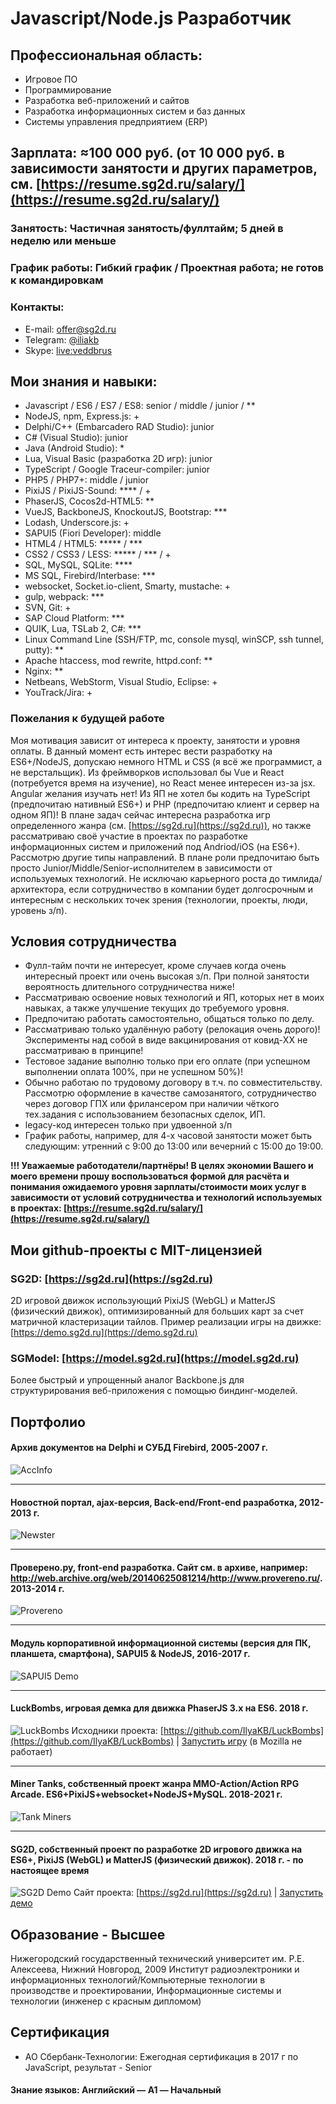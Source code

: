 # Javascript/Node.js Разработчик

## Профессиональная область:

* Игровое ПО
* Программирование
* Разработка веб-приложений и сайтов
* Разработка информационных систем и баз данных
* Системы управления предприятием (ERP)

## Зарплата: ≈100 000 руб. (от 10 000 руб. в зависимости занятости и других параметров, см. [https://resume.sg2d.ru/salary/](https://resume.sg2d.ru/salary/)
### Занятость: Частичная занятость/фуллтайм; 5 дней в неделю или меньше
### График работы: Гибкий график / Проектная работа; не готов к командировкам
### Контакты:
* E-mail: [offer@sg2d.ru](mailto:offer@sg2d.ru)
* Telegram: [@iliakb](https://t.me/iliakb)
* Skype: [live:veddbrus](https://join.skype.com/invite/CpNuqHruupJ6)

## Мои знания и навыки:

- Javascript / ES6 / ES7 / ES8: senior / middle / junior / **
- NodeJS, npm, Express.js: +
- Delphi/C++ (Embarcadero RAD Studio): junior
- C# (Visual Studio): junior
- Java (Android Studio): *
- Lua, Visual Basic (разработка 2D игр): junior
- TypeScript / Google Traceur-compiler: junior
- PHP5 / PHP7+: middle / junior
- PixiJS / PixiJS-Sound: **** / +
- PhaserJS, Cocos2d-HTML5: **
- VueJS, BackboneJS, KnockoutJS, Bootstrap: ***
- Lodash, Underscore.js: +
- SAPUI5 (Fiori Developer): middle
- HTML4 / HTML5: ***** / ***
- CSS2 / CSS3 / LESS: ***** / *** / +
- SQL, MySQL, SQLite: ****
- MS SQL, Firebird/Interbase: ***
- websocket, Socket.io-client, Smarty, mustache: +
- gulp, webpack: ***
- SVN, Git: +
- SAP Cloud Platform: ***
- QUIK, Lua, TSLab 2, C#: ***
- Linux Command Line (SSH/FTP, mc, console mysql, winSCP, ssh tunnel, putty): **
- Apache htaccess, mod rewrite, httpd.conf: **
- Nginx: **
- Netbeans, WebStorm, Visual Studio, Eclipse: +
- YouTrack/Jira: +

### Пожелания к будущей работе

Моя мотивация зависит от интереса к проекту, занятости и уровня оплаты. В данный момент есть интерес вести разработку на ES6+/NodeJS, допускаю немного HTML и CSS (я всё же программист, а не верстальщик). Из фреймворков использовал бы Vue и React (потребуется время на изучение), но React менее интересен из-за jsx. Angular желания изучать нет! Из ЯП не хотел бы кодить на TypeScript (предпочитаю нативный ES6+) и PHP (предпочитаю клиент и сервер на одном ЯП)! В плане задач сейчас интересна разработка игр определенного жанра (см. [https://sg2d.ru](https://sg2d.ru)), но также рассматриваю своё участие в проектах по разработке информационных систем и приложений под Andriod/iOS (на ES6+). Рассмотрю другие типы направлений. В плане роли предпочитаю быть просто Junior/Middle/Senior-исполнителем в зависимости от используемых технологий. Не исключаю карьерного роста до тимлида/архитектора, если сотрудничество в компании будет долгосрочным и интересным с нескольких точек зрения (технологии, проекты, люди, уровень з/п).

## Условия сотрудничества

* Фулл-тайм почти не интересует, кроме случаев когда очень интересный проект или очень высокая з/п. При полной занятости вероятность длительного сотрудничества ниже!
* Рассматриваю освоение новых технологий и ЯП, которых нет в моих навыках, а также улучшение текущих до требуемого уровня.
* Предпочитаю работать самостоятельно, общаться только по делу.
* Рассматриваю только удалённую работу (релокация очень дорого)! Эксперименты над собой в виде вакцинирования от ковид-XX не рассматриваю в принципе!
* Тестовое задание выполню только при его оплате (при успешном выполнении оплата 100%, при не успешном 50%)!
* Обычно работаю по трудовому договору в т.ч. по совместительству. Рассмотрю оформление в качестве самозанятого, сотрудничество через договор ГПХ или фрилансером при наличии чёткого тех.задания с использованием безопасных сделок, ИП.
* legacy-код интересен только при удвоенной з/п
* График работы, например, для 4-х часовой занятости может быть следующим: утренний с 9:00 до 13:00 или вечерний с 15:00 до 19:00.

**!!! Уважаемые работодатели/партнёры! В целях экономии Вашего и моего времени прошу воспользоваться формой для расчёта и понимания ожидаемого уровня зарплаты/стоимости моих услуг в зависимости от условий сотрудничества и технологий используемых в проектах: [https://resume.sg2d.ru/salary/](https://resume.sg2d.ru/salary/)**

## Мои github-проекты с MIT-лицензией

### SG2D: [https://sg2d.ru](https://sg2d.ru)
2D игровой движок использующий PixiJS (WebGL) и MatterJS (физический движок), оптимизированный для больших карт за счет матричной кластеризации тайлов.
Пример реализации игры на движке: [https://demo.sg2d.ru](https://demo.sg2d.ru)

### SGModel: [https://model.sg2d.ru](https://model.sg2d.ru)
Более быстрый и упрощенный аналог Backbone.js для структурирования веб-приложения с помощью биндинг-моделей.

## Портфолио

#### Архив документов на Delphi и СУБД Firebird, 2005-2007 г.
![AccInfo](/res/imgs/accinfo.jpeg)

---

#### Новостной портал, ajax-версия, Back-end/Front-end разработка, 2012-2013 г.
![Newster](/res/imgs/newster.png)

---

#### Проверено.ру, front-end разработка. Сайт см. в архиве, например: http://web.archive.org/web/20140625081214/http://www.provereno.ru/. 2013-2014 г.
![Provereno](/res/imgs/provereno.png)

---

#### Модуль корпоративной информационной системы (версия для ПК, планшета, смартфона), SAPUI5 & NodeJS, 2016-2017 г.
![SAPUI5 Demo](/res/imgs/sapui5.png)

---

#### LuckBombs, игровая демка для движка PhaserJS 3.x на ES6. 2018 г.
![LuckBombs](https://github.com/IlyaKB/LuckBombs/raw/master/screenshot.png)
Исходники проекта: [https://github.com/IlyaKB/LuckBombs](https://github.com/IlyaKB/LuckBombs) | [Запустить игру](https://luckbombs.sg2d.ru) (в Mozilla не работает)

---

#### Miner Tanks, собственный проект жанра MMO-Action/Action RPG Arcade. ES6+PixiJS+websocket+NodeJS+MySQL. 2018-2021 г.
![Tank Miners](/res/imgs/game.png)

---

#### SG2D, собственный проект по разработке 2D игрового движка на ES6+, PixiJS (WebGL) и MatterJS (физический движок). 2018 г. - по настоящее время
![SG2D Demo](/res/imgs/sg2d_demo.png)
Сайт проекта: [https://sg2d.ru](https://sg2d.ru) | [Запустить демо](https://demo.sg2d.ru)

## Образование - Высшее

Нижегородский государственный технический университет им. Р.Е. Алексеева, Нижний Новгород, 2009
Институт радиоэлектроники и информационных технологий/Компьютерные технологии в производстве и проектировании, Информационные системы и технологии (инженер с красным дипломом)

## Сертификация
* АО Сбербанк-Технологии: Ежегодная сертификация в 2017 г по JavaScript, результат - Senior

#### Знание языков: Английский — A1 — Начальный